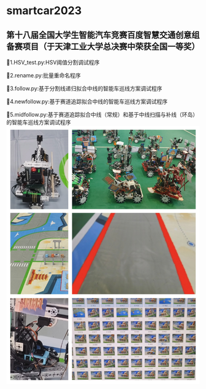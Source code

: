 # smartcar2023
## 第十八届全国大学生智能汽车竞赛百度智慧交通创意组备赛项目（于天津工业大学总决赛中荣获全国一等奖）
🤣1.HSV_test.py:HSV阈值分割调试程序

🤣2.rename.py:批量重命名程序

🤣3.follow.py:基于分割线递归拟合中线的智能车巡线方案调试程序

🤣4.newfollow.py:基于赛道追踪拟合中线的智能车巡线方案调试程序

🤣5.midfollow.py:基于赛道追踪拟合中线（常规）和基于中线扫描与补线（环岛）的智能车巡线方案调试程序
![img](https://github.com/diaoquesang/smartcar2023/blob/main/competition.jpg)
